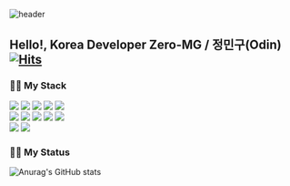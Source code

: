 ![header](https://capsule-render.vercel.app/api?type=Rect&color=0:43cda2,100:185a9d&fontColor=ffffff&height=150&section=header&fontSize=60&text=Zero-MG&fontAlignY=45&desc=Welcom%20K-Developer%20GitHub%20Repository&descAlignY=72)

## Hello!, Korea Developer Zero-MG / 정민구(Odin)  [![Hits](https://hits.seeyoufarm.com/api/count/incr/badge.svg?url=https%3A%2F%2Fgithub.com%2FZero-MG%2FBlog_bord&count_bg=%2379C83D&title_bg=%23555555&icon=smugmug.svg&icon_color=%23E7E7E7&title=Hi&edge_flat=true)](https://hits.seeyoufarm.com)


### 👨‍🔧 My Stack
<div>
  <span>
    <img src="https://img.shields.io/badge/Java-007396?style=flat&logo=Conda-Forge&logoColor=white" />
    <img src="https://img.shields.io/badge/SpringBoot-6DB33F?style=flat&logo=SpringBoot&logoColor=white"/>
    <img src="https://img.shields.io/badge/Spring-6DB33F?style=flat&logo=Spring&logoColor=white"/>
    <img src="https://img.shields.io/badge/MySQL-4479A1?style=flat&logo=MySQL&logoColor=white" />
    <img src="https://img.shields.io/badge/PostgreSQL-4169E1?style=flat&logo=PostgreSQL&logoColor=white" />
  </span>
  <br>
  <span>
    <img src="https://img.shields.io/badge/HTML5-E34F26?style=flat&logo=HTML5&logoColor=white" />
    <img src="https://img.shields.io/badge/Thymeleaf-005F0F?style=flat&logo=Thymeleaf&logoColor=white" />
    <img src="https://img.shields.io/badge/JavaScript-F7DF1E?style=flat&logo=JavaScript&logoColor=white" />
    <img src="https://img.shields.io/badge/jQuery-0769AD?style=flat&logo=jQuery&logoColor=white"/>
    <img src="https://img.shields.io/badge/Axios-5A29E4?style=flat&logo=Axios&logoColor=white"/>
  </span>
  <br>
  <span>
    <img src="https://img.shields.io/badge/Postman-FF6C37?style=flat&logo=Postman&logoColor=white" />
    <img src="https://img.shields.io/badge/Photoshop-31A8FF?style=flat&logo=AdobePhotoshop&logoColor=white" />
  </span>
</div>


### 👨‍💻 My Status
![Anurag's GitHub stats](https://github-readme-stats.vercel.app/api?username=Zero-MG&show_icons=true&theme=transparent)
